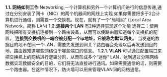 **1.1. 网络如何工作**
Networking,一个计算机和另外一个计算机间进行的信息传递,通过在分别安装了网卡（NIC）的两个机器间的网线上实现
如果你需要把多于2台计算机进行通信，则需要一个交换机。现在，就有了一个"局域网" (Local Area Network，简称 LAN)
**1.2.连接两个 LAN**
有2种选择实现这个功能
选择二：使用网线把所有交换机连接到一个路由设备，从而可以使路由器知道每个交换机的配置。
**连接到交换机的一端会被分配一个ip地址，它被称为默认网关。** 当发送的数据目的地不在同一个LAN，需要先发送到网关？路由器会处理以后再发送到目的地，路由器知道哪些网络位于哪些端口的信息。
**1.2.1. VLAN**
可以通过配置端口来把交换机上的网络进行逻辑分割，从而形成多个“迷你” LAN，达到通过分隔网络数据实现数据安全的目的，它们将无法直接进行通讯。如果需要通信的话，则需要一个路由器。在这种情况下，防火墙可以用来管理VLAN间的网络通信。